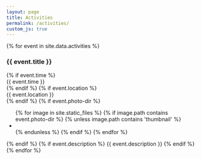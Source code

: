 ```yaml
---
layout: page
title: Activities
permalink: /activities/
custom_js: true
---
```


<div class="collection-container">
    {% for event in site.data.activities %}
    <h3>{{ event.title }}</h3>
    <div>
        <!-- Time -->
        {% if event.time %}
        <div>{{ event.time }}</div>
        {% endif %}
        {% if event.location %}
        <div>{{ event.location }}</div>
        {% endif %}
        <!-- Photos -->
        {% if event.photo-dir %}
        <ul class="photo-gallery">
        {% for image in site.static_files %}
            {% if image.path contains event.photo-dir %}
                {% unless image.path contains 'thumbnail' %}
                <li data-thumb="{% thumbnail_img image.path 50 %}">
                <img src="{{ image.path }}" alt="" loading="lazy"/>
                </li>
                {% endunless %}
            {% endif %}
        {% endfor %}
        </ul>
        {% endif %}
        <!-- Description -->
        {% if event.description %}
        <span>{{ event.description }}</span>
        {% endif %}
    </div>
    {% endfor %}
</div>

<script>
    // https://github.com/sachinchoolur/lightslider
    $(document).ready(function() {
        $(".photo-gallery").lightSlider({
            gallery: true,
            item: 1,
            loop: true,
            thumbItem: 9,
            slideMargin: 0,
            enableDrag: false,
            currentPagerPosition: 'left',
        });
    });
</script>